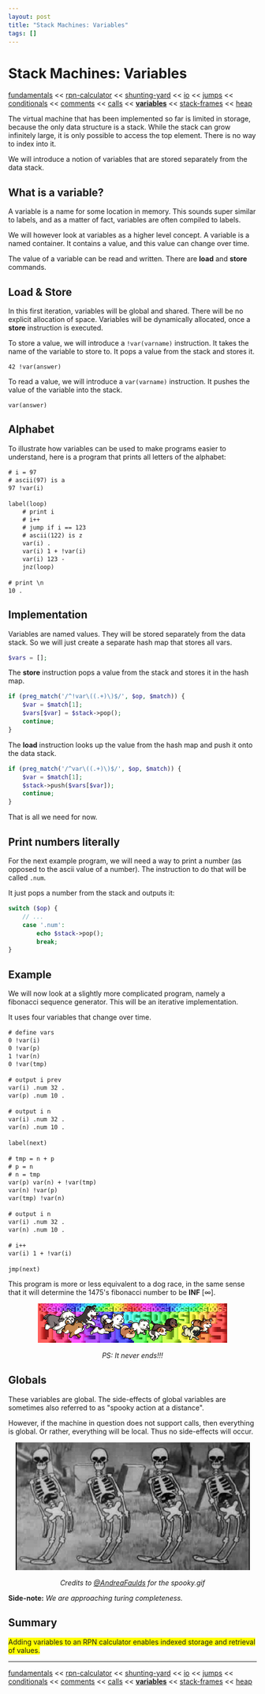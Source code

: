 ```yaml
---
layout: post
title: "Stack Machines: Variables"
tags: []
---
```


# Stack Machines: Variables

[fundamentals](/2013/08/28/stack-machines-fundamentals.html) <<
[rpn-calculator](/2013/12/02/stack-machines-rpn.html) <<
[shunting-yard](/2013/12/03/stack-machines-shunting-yard.html) <<
[io](/2014/11/29/stack-machines-io.html) <<
[jumps](/2014/11/30/stack-machines-jumps.html) <<
[conditionals](/2014/12/01/stack-machines-conditionals.html) <<
[comments](/2014/12/02/stack-machines-comments.html) <<
[calls](/2014/12/03/stack-machines-calls.html) <<
[**variables**](/2014/12/04/stack-machines-variables.html) <<
[stack-frames](/2014/12/05/stack-machines-stack-frames.html) <<
[heap](/2014/12/12/stack-machines-heap.html)

The virtual machine that has been implemented so far is limited in storage, because the only data structure is a stack. While the stack can grow infinitely large, it is only possible to access the top element. There is no way to index into it.

We will introduce a notion of variables that are stored separately from the data stack.

## What is a variable?

A variable is a name for some location in memory. This sounds super similar to labels, and as a matter of fact, variables are often compiled to labels.

We will however look at variables as a higher level concept. A variable is a named container. It contains a value, and this value can change over time.

The value of a variable can be read and written. There are **load** and **store** commands.

## Load & Store

In this first iteration, variables will be global and shared. There will be no explicit allocation of space. Variables will be dynamically allocated, once a **store** instruction is executed.

To store a value, we will introduce a `!var(varname)` instruction. It takes the name of the variable to store to. It pops a value from the stack and stores it.

    42 !var(answer)

To read a value, we will introduce a `var(varname)` instruction. It pushes the value of the variable into the stack.

    var(answer)

## Alphabet

To illustrate how variables can be used to make programs easier to understand, here is a program that prints all letters of the alphabet:

    # i = 97
    # ascii(97) is a
    97 !var(i)

    label(loop)
        # print i
        # i++
        # jump if i == 123
        # ascii(122) is z
        var(i) .
        var(i) 1 + !var(i)
        var(i) 123 -
        jnz(loop)

    # print \n
    10 .

## Implementation

Variables are named values. They will be stored separately from the data stack. So we will just create a separate hash map that stores all vars.

~~~php
$vars = [];
~~~

The **store** instruction pops a value from the stack and stores it in the hash map.

~~~php
if (preg_match('/^!var\((.+)\)$/', $op, $match)) {
    $var = $match[1];
    $vars[$var] = $stack->pop();
    continue;
}
~~~

The **load** instruction looks up the value from the hash map and push it onto the data stack.

~~~php
if (preg_match('/^var\((.+)\)$/', $op, $match)) {
    $var = $match[1];
    $stack->push($vars[$var]);
    continue;
}
~~~

That is all we need for now.

## Print numbers literally

For the next example program, we will need a way to print a number (as opposed to the ascii value of a number). The instruction to do that will be called `.num`.

It just pops a number from the stack and outputs it:

~~~php
switch ($op) {
    // ...
    case '.num':
        echo $stack->pop();
        break;
}
~~~

## Example

We will now look at a slightly more complicated program, namely a fibonacci sequence generator. This will be an iterative implementation.

It uses four variables that change over time.

    # define vars
    0 !var(i)
    0 !var(p)
    1 !var(n)
    0 !var(tmp)

    # output i prev
    var(i) .num 32 .
    var(p) .num 10 .

    # output i n
    var(i) .num 32 .
    var(n) .num 10 .

    label(next)

    # tmp = n + p
    # p = n
    # n = tmp
    var(p) var(n) + !var(tmp)
    var(n) !var(p)
    var(tmp) !var(n)

    # output i n
    var(i) .num 32 .
    var(n) .num 10 .

    # i++
    var(i) 1 + !var(i)

    jmp(next)

This program is more or less equivalent to a dog race, in the same sense that it will determine the 1475's fibonacci number to be **INF** [∞].

<center>
    <p><img src="/img/stack-machine-variables/dogs.gif"></p>
    <p><em>PS: It never ends!!!</em></p>
</center>

## Globals

These variables are global. The side-effects of global variables are sometimes also referred to as "spooky action at a distance".

However, if the machine in question does not support calls, then everything is global. Or rather, everything will be local. Thus no side-effects will occur.

<center>
    <p><img src="/img/stack-machine-variables/scary.gif"></p>
    <p><em>Credits to <a href="https://twitter.com/AndreaFaulds">@AndreaFaulds</a> for the spooky.gif</em></p>
</center>

**Side-note:** *We are approaching turing completeness.*

## Summary

<span style="background-color: yellow;">
    Adding variables to an RPN calculator enables indexed storage and retrieval of values.
</span>

---

[fundamentals](/2013/08/28/stack-machines-fundamentals.html) <<
[rpn-calculator](/2013/12/02/stack-machines-rpn.html) <<
[shunting-yard](/2013/12/03/stack-machines-shunting-yard.html) <<
[io](/2014/11/29/stack-machines-io.html) <<
[jumps](/2014/11/30/stack-machines-jumps.html) <<
[conditionals](/2014/12/01/stack-machines-conditionals.html) <<
[comments](/2014/12/02/stack-machines-comments.html) <<
[calls](/2014/12/03/stack-machines-calls.html) <<
[**variables**](/2014/12/04/stack-machines-variables.html) <<
[stack-frames](/2014/12/05/stack-machines-stack-frames.html) <<
[heap](/2014/12/12/stack-machines-heap.html)
